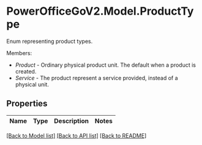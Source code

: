# PowerOfficeGoV2.Model.ProductType
Enum representing product types.<p>Members:</p><ul><li><i>Product</i> - Ordinary physical product unit. The default when a product is created.</li><li><i>Service</i> - The product represent a service provided, instead of a physical unit.</li></ul>

## Properties

Name | Type | Description | Notes
------------ | ------------- | ------------- | -------------

[[Back to Model list]](../../README.md#documentation-for-models) [[Back to API list]](../../README.md#documentation-for-api-endpoints) [[Back to README]](../../README.md)

